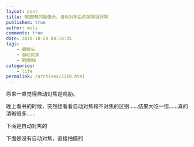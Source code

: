 ```yaml
---
layout: post
title: 魅族M8的摄像头，自动对焦后的效果很好啊
published: true
author: moli
comments: true
date: 2010-10-20 04:10:35
tags:
    - 摄像头
    - 自动对焦
    - 魅族M8
categories:
    - life
permalink: /archives/2360.html
---
```

原来一直觉得自动对焦是鸡肋。

晚上看书的时候，突然想看看自动对焦和不对焦的区别……结果大吃一惊……真的清晰很多……

下面是自动对焦的



下面是没有自动对焦，直接拍摄的

